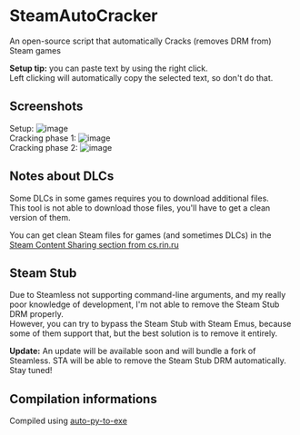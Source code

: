 # SteamAutoCracker
An open-source script that automatically Cracks (removes DRM from) Steam games

**Setup tip:** you can paste text by using the right click.\
Left clicking will automatically copy the selected text, so don't do that.

## Screenshots
Setup:
![image](https://user-images.githubusercontent.com/101492671/158049430-d1d7f352-4060-4266-bd9a-5e022c365a29.png)\
Cracking phase 1:
![image](https://user-images.githubusercontent.com/101492671/158049508-20a821c0-22cd-46fe-b6ee-1ef4551cbfc7.png)\
Cracking phase 2:
![image](https://user-images.githubusercontent.com/101492671/158049553-5b41d992-d144-4851-b6cb-ed3eeb528b82.png)

## Notes about DLCs
Some DLCs in some games requires you to download additional files.\
This tool is not able to download those files, you'll have to get a clean version of them.

You can get clean Steam files for games (and sometimes DLCs) in the [Steam Content Sharing section from cs.rin.ru](https://cs.rin.ru/forum/viewforum.php?f=22)

## Steam Stub
Due to Steamless not supporting command-line arguments, and my really poor knowledge of development, I'm not able to remove the Steam Stub DRM properly.\
However, you can try to bypass the Steam Stub with Steam Emus, because some of them support that, but the best solution is to remove it entirely.

**Update:** An update will be available soon and will bundle a fork of Steamless. STA will be able to remove the Steam Stub DRM automatically. Stay tuned!

## Compilation informations
Compiled using [auto-py-to-exe](https://pypi.org/project/auto-py-to-exe/)

